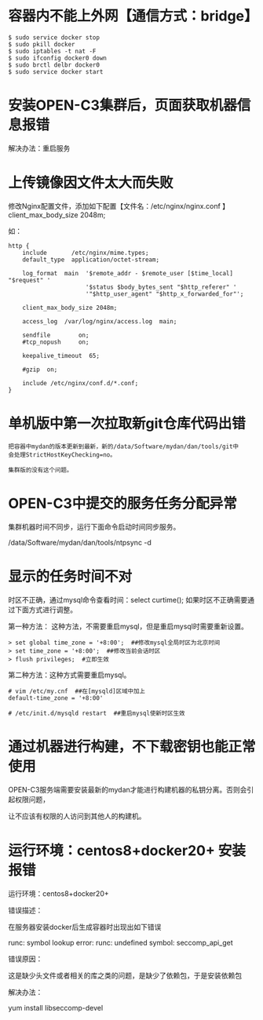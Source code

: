 # 容器内不能上外网【通信方式：bridge】

```
$ sudo service docker stop
$ sudo pkill docker
$ sudo iptables -t nat -F
$ sudo ifconfig docker0 down
$ sudo brctl delbr docker0
$ sudo service docker start

```

# 安装OPEN-C3集群后，页面获取机器信息报错

解决办法：重启服务

# 上传镜像因文件太大而失败

修改Nginx配置文件，添加如下配置【文件名：/etc/nginx/nginx.conf 】
client_max_body_size 2048m;

如：
```
http {
    include       /etc/nginx/mime.types;
    default_type  application/octet-stream;

    log_format  main  '$remote_addr - $remote_user [$time_local] "$request" '
                      '$status $body_bytes_sent "$http_referer" '
                      '"$http_user_agent" "$http_x_forwarded_for"';

    client_max_body_size 2048m;

    access_log  /var/log/nginx/access.log  main;

    sendfile        on;
    #tcp_nopush     on;

    keepalive_timeout  65;

    #gzip  on;

    include /etc/nginx/conf.d/*.conf;
}
```

# 单机版中第一次拉取新git仓库代码出错
```
把容器中mydan的版本更新到最新，新的/data/Software/mydan/dan/tools/git中
会处理StrictHostKeyChecking=no。

集群版的没有这个问题。
```

# OPEN-C3中提交的服务任务分配异常

集群机器时间不同步，运行下面命令启动时间同步服务。

/data/Software/mydan/dan/tools/ntpsync -d 

# 显示的任务时间不对

时区不正确，通过mysql命令查看时间：select curtime(); 如果时区不正确需要通过下面方式进行调整。

第一种方法：
这种方法，不需要重启mysql，但是重启mysql时需要重新设置。
```
> set global time_zone = '+8:00';  ##修改mysql全局时区为北京时间
> set time_zone = '+8:00';  ##修改当前会话时区
> flush privileges;  #立即生效
```

第二种方法：这种方式需要重启mysql。
```
# vim /etc/my.cnf  ##在[mysqld]区域中加上
default-time_zone = '+8:00'

# /etc/init.d/mysqld restart  ##重启mysql使新时区生效
```

# 通过机器进行构建，不下载密钥也能正常使用

OPEN-C3服务端需要安装最新的mydan才能进行构建机器的私钥分离。否则会引起权限问题，

让不应该有权限的人访问到其他人的构建机。

# 运行环境：centos8+docker20+ 安装报错

运行环境：centos8+docker20+

错误描述：

在服务器安装docker后生成容器时出现出如下错误

runc: symbol lookup error: runc: undefined symbol: seccomp_api_get

错误原因：

这是缺少头文件或者相关的库之类的问题，是缺少了依赖包，于是安装依赖包

解决办法：

yum install libseccomp-devel